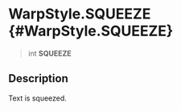 WarpStyle.SQUEEZE {#WarpStyle.SQUEEZE}
=================

> int **SQUEEZE**

Description
-----------

Text is squeezed.
